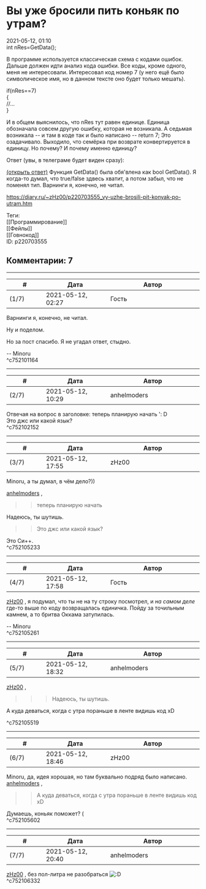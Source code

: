 Вы уже бросили пить коньяк по утрам?
====================================

  
2021-05-12, 01:10  
 int nRes=GetData();   
   
 В программе используется классическая схема с кодами ошибок. Дальше должен идти анализ кода ошибки. Все коды, кроме одного, меня не интересовали. Интересовал код номер 7 (у него ещё было символическое имя, но в данном тексте оно будет только мешать).   
   
 if(nRes==7)   
 {   
 //...   
 }   
   
 И в общем выяснилось, что nRes тут равен единице. Единица обозначала совсем другую ошибку, которая не возникала. А седьмая возникала -- и там в коде так и было написано -- return 7; Это озадачивало. Выходило, что семёрка при возврате конвертируется в единицу. Но почему? И почему именно единицу?   
   
 Ответ (увы, в телеграме будет виден сразу):   
   
  [(открыть ответ)](https://zHz00.diary.ru/p220703555.htm?index=1#linkmore220703555m1)    Функция GetData() была обя'влена как bool GetData(). Я когда-то думал, что true/false здвесь хватит, а потом забыл, что не поменял тип. Варнинги я, конечно, не читал.     
  
<https://diary.ru/~zHz00/p220703555_vy-uzhe-brosili-pit-konyak-po-utram.htm>  
  
Теги:  
[[Программирование]]  
[[Фейлы]]  
[[Говнокод]]  
ID: p220703555  


Комментарии: 7
--------------

  


---



|         #         |              Дата              |                     Автор                     |           ID           |
| --- | --- | --- | --- |
| (1/7) | 2021-05-12, 02:27 | Гость | c752101164 |

  
  Варнинги я, конечно, не читал.    
   
 Ну и поделом.   
   
 Но за пост спасибо. Я не угадал ответ, стыдно.   
   
 -- Minoru   
 ^c752101164

---



|         #         |              Дата              |                     Автор                     |           ID           |
| --- | --- | --- | --- |
| (2/7) | 2021-05-12, 10:29 | anhelmoders | c752102152 |

  
 Отвечая на вопрос в заголовке: теперь планирую начать ': D   
 Это джс или какой язык?   
 ^c752102152

---



|         #         |              Дата              |                     Автор                     |           ID           |
| --- | --- | --- | --- |
| (3/7) | 2021-05-12, 17:55 | zHz00 | c752105233 |

  
 Minoru, а ты думал, в чём дело?))   
   
  [anhelmoders](https://anhelmoders.diary.ru "No plans. Only wonders.")  ,   
 >>теперь планирую начать   
   
 Надеюсь, ты шутишь.   
   
 >>Это джс или какой язык?   
   
 Это Си++.   
 ^c752105233

---



|         #         |              Дата              |                     Автор                     |           ID           |
| --- | --- | --- | --- |
| (4/7) | 2021-05-12, 17:58 | Гость | c752105261 |

  
  [zHz00](https://zHz00.diary.ru "Untitled")  , я подумал, что ты не на ту строку посмотрел, и  *на самом деле*  где-то выше по коду возвращалась единичка. Пойду за точильным камнем, а то бритва Оккама затупилась.   
   
 -- Minoru   
 ^c752105261

---



|         #         |              Дата              |                     Автор                     |           ID           |
| --- | --- | --- | --- |
| (5/7) | 2021-05-12, 18:32 | anhelmoders | c752105519 |

  
   [zHz00](https://zHz00.diary.ru "Untitled")  , 

   
  >>>Надеюсь, ты шутишь. 

   
  А куда деваться, когда с утра пораньше в ленте видишь код xD 

   
 ^c752105519

---



|         #         |              Дата              |                     Автор                     |           ID           |
| --- | --- | --- | --- |
| (6/7) | 2021-05-12, 18:46 | zHz00 | c752105602 |

  
 Minoru, да, идея хорошая, но там буквально подряд было написано.   
  [anhelmoders](https://anhelmoders.diary.ru "No plans. Only wonders.")  ,   
 >>А куда деваться, когда с утра пораньше в ленте видишь код xD   
   
 Думаешь, коньяк поможет? (   
 ^c752105602

---



|         #         |              Дата              |                     Автор                     |           ID           |
| --- | --- | --- | --- |
| (7/7) | 2021-05-12, 20:40 | anhelmoders | c752106332 |

  
  [zHz00](https://zHz00.diary.ru "Untitled")  , без пол-литра не разобраться ![:D](/picture/1131.gif)   
 ^c752106332